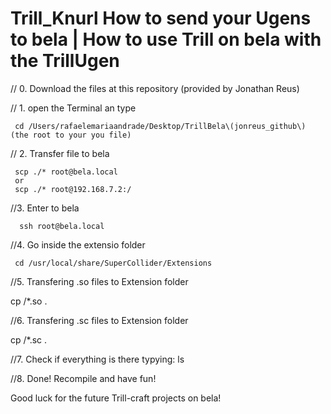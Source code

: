 # Trill_Knurl  How to send your Ugens to bela | How to use Trill on bela with the TrillUgen 

// 0. Download the files at this repository (provided by Jonathan Reus)


// 1. open the Terminal an type

     cd /Users/rafaelemariaandrade/Desktop/TrillBela\(jonreus_github\)  (the root to your you file)


// 2. Transfer file to bela

     scp ./* root@bela.local
     or
     scp ./* root@192.168.7.2:/
      
 

//3. Enter to bela

      ssh root@bela.local
 
 
//4. Go inside the extensio folder

     cd /usr/local/share/SuperCollider/Extensions


//5. Transfering .so files to Extension folder

   cp /*.so .

//6. Transfering .sc files to Extension folder

   cp /*.sc .


//7. Check if everything is there typying:
     ls

//8. Done! Recompile and have fun!


Good luck for the future Trill-craft projects on bela!
